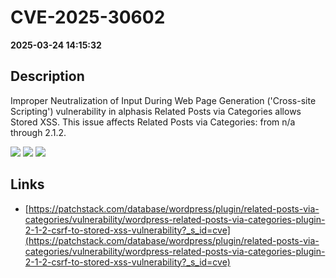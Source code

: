 # CVE-2025-30602

**2025-03-24 14:15:32**

## Description
Improper Neutralization of Input During Web Page Generation ('Cross-site Scripting') vulnerability in alphasis Related Posts via Categories allows Stored XSS. This issue affects Related Posts via Categories: from n/a through 2.1.2.

![](https://img.shields.io/static/v1?label=Score&message=7.1&color=red)
![](https://img.shields.io/static/v1?label=Severity&message=HIGH&color=red)
![](https://img.shields.io/static/v1?label=CWE&message=XSS&color=green)

## Links
- [https://patchstack.com/database/wordpress/plugin/related-posts-via-categories/vulnerability/wordpress-related-posts-via-categories-plugin-2-1-2-csrf-to-stored-xss-vulnerability?_s_id=cve](https://patchstack.com/database/wordpress/plugin/related-posts-via-categories/vulnerability/wordpress-related-posts-via-categories-plugin-2-1-2-csrf-to-stored-xss-vulnerability?_s_id=cve)
